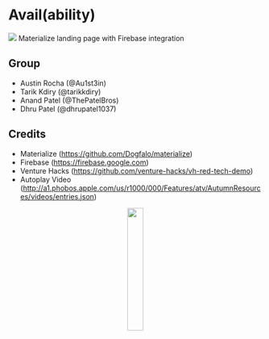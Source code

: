 # Avail(ability)

![](https://raw.githubusercontent.com/Au1st3in/spring2017-venturehacks-avail/master/public/img/screenshot.png)
Materialize landing page with Firebase integration

## Group
* Austin Rocha (@Au1st3in)
* Tarik Kdiry (@tarikkdiry)
* Anand Patel (@ThePatelBros)
* Dhru Patel (@dhrupatel1037)

## Credits
* Materialize (https://github.com/Dogfalo/materialize)
* Firebase (https://firebase.google.com)
* Venture Hacks (https://github.com/venture-hacks/vh-red-tech-demo)
* Autoplay Video (http://a1.phobos.apple.com/us/r1000/000/Features/atv/AutumnResources/videos/entries.json)

<p align="center">
  <img src="https://raw.githubusercontent.com/Au1st3in/spring2017-venturehacks-avail/master/public/img/venturehacks-redLogo.png?raw=true" width="25%" height="25%" />
</p>
